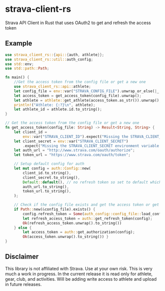 # strava-client-rs
Strava API Client in Rust that uses OAuth2 to get and refresh the access token

## Example
```rust
use strava_client_rs::{api::{auth, athlete}};
use strava_client_rs::util::auth_config;
use std::env;
use std::path::Path;

fn main() {
    //Get the access token from the config file or get a new one                                     
    use strava_client_rs::api::athlete;
    let config_file = env::var("STRAVA_CONFIG_FILE").unwrap_or_else(|_| "config.json".to_string());
    let access_token = get_access_token(config_file).unwrap();
    let athlete = athlete::get_athlete(access_token.as_str()).unwrap();
    println!("Athlete: {:?}\n", athlete);
    let athlete_id = athlete.id.to_string();
}

// Get the access token from the config file or get a new one                                       
fn get_access_token(config_file: String) -> Result<String, String> {
    let client_id =
        env::var("STRAVA_CLIENT_ID").expect("Missing the STRAVA_CLIENT_ID environment variable.");
    let client_secret = env::var("STRAVA_CLIENT_SECRET")
        .expect("Missing the STRAVA_CLIENT_SECRET environment variable.");
    let auth_url = "http://www.strava.com/oauth/authorize";
    let token_url = "https://www.strava.com/oauth/token";

    // Setup default config for auth                                                                
    let mut config = auth::Config::new(
        client_id.to_string(),
        client_secret.to_string(),
        Default::default(), // no refresh token so set to default which is none                     
        auth_url.to_string(),
        token_url.to_string(),
    );

    // Check if the config file exists and get the access token or get a new one                    
    if Path::new(&config_file).exists() {
        config.refresh_token = Some(auth_config::config_file::load_config().refresh_token);
        let refresh_access_token = auth::get_refresh_token(config);
        Ok(refresh_access_token.unwrap().to_string())
    } else {
        let access_token = auth::get_authorization(config);
        Ok(access_token.unwrap().to_string()) }
}
```

## Disclaimer
This library is not affiliated with Strava. Use at your own risk. 
This is very much a work in progress. In the current release it is read only for athlete, gear, club, and activities.
Will be adding write access to athlete and upload in future releases.